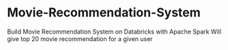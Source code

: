 # Movie-Recommendation-System
Build Movie Recommendation System on Databricks with Apache Spark
Will give top 20 movie recommendation for a given user

